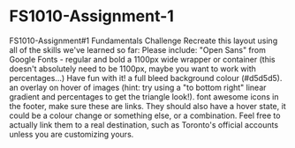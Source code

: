 # FS1010-Assignment-1
FS1010-Assignment#1
Fundamentals Challenge
Recreate this layout using all of the skills we've learned so far:
Please include:
"Open Sans" from Google Fonts - regular and bold
a 1100px wide wrapper or container (this doesn't absolutely need to be 1100px, maybe you want to work with percentages...) Have fun with it!
a full bleed background colour (#d5d5d5).
an overlay on hover of images (hint: try using a "to bottom right" linear gradient and percentages to get the triangle look!).
font awesome icons in the footer, make sure these are links. They should also have a hover state, it could be a colour change or something else, or a combination. Feel free to actually link them to a real destination, such as Toronto's official accounts unless you are customizing yours.
